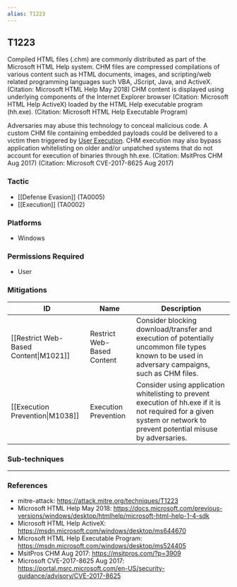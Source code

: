 ```yaml
---
alias: T1223
---
```


## T1223

Compiled HTML files (.chm) are commonly distributed as part of the Microsoft HTML Help system. CHM files are compressed compilations of various content such as HTML documents, images, and scripting/web related programming languages such VBA, JScript, Java, and ActiveX. (Citation: Microsoft HTML Help May 2018) CHM content is displayed using underlying components of the Internet Explorer browser (Citation: Microsoft HTML Help ActiveX) loaded by the HTML Help executable program (hh.exe). (Citation: Microsoft HTML Help Executable Program)

Adversaries may abuse this technology to conceal malicious code. A custom CHM file containing embedded payloads could be delivered to a victim then triggered by [User Execution](https://attack.mitre.org/techniques/T1204). CHM execution may also bypass application whitelisting on older and/or unpatched systems that do not account for execution of binaries through hh.exe. (Citation: MsitPros CHM Aug 2017) (Citation: Microsoft CVE-2017-8625 Aug 2017)


### Tactic
- [[Defense Evasion]] (TA0005)
- [[Execution]] (TA0002)

### Platforms
- Windows

### Permissions Required
- User

### Mitigations

| ID | Name | Description |
| --- | --- | --- |
| [[Restrict Web-Based Content\|M1021]] | Restrict Web-Based Content | Consider blocking download/transfer and execution of potentially uncommon file types known to be used in adversary campaigns, such as CHM files. |
| [[Execution Prevention\|M1038]] | Execution Prevention | Consider using application whitelisting to prevent execution of hh.exe if it is not required for a given system or network to prevent potential misuse by adversaries. |

### Sub-techniques


---
### References

- mitre-attack: https://attack.mitre.org/techniques/T1223
- Microsoft HTML Help May 2018: https://docs.microsoft.com/previous-versions/windows/desktop/htmlhelp/microsoft-html-help-1-4-sdk
- Microsoft HTML Help ActiveX: https://msdn.microsoft.com/windows/desktop/ms644670
- Microsoft HTML Help Executable Program: https://msdn.microsoft.com/windows/desktop/ms524405
- MsitPros CHM Aug 2017: https://msitpros.com/?p=3909
- Microsoft CVE-2017-8625 Aug 2017: https://portal.msrc.microsoft.com/en-US/security-guidance/advisory/CVE-2017-8625
